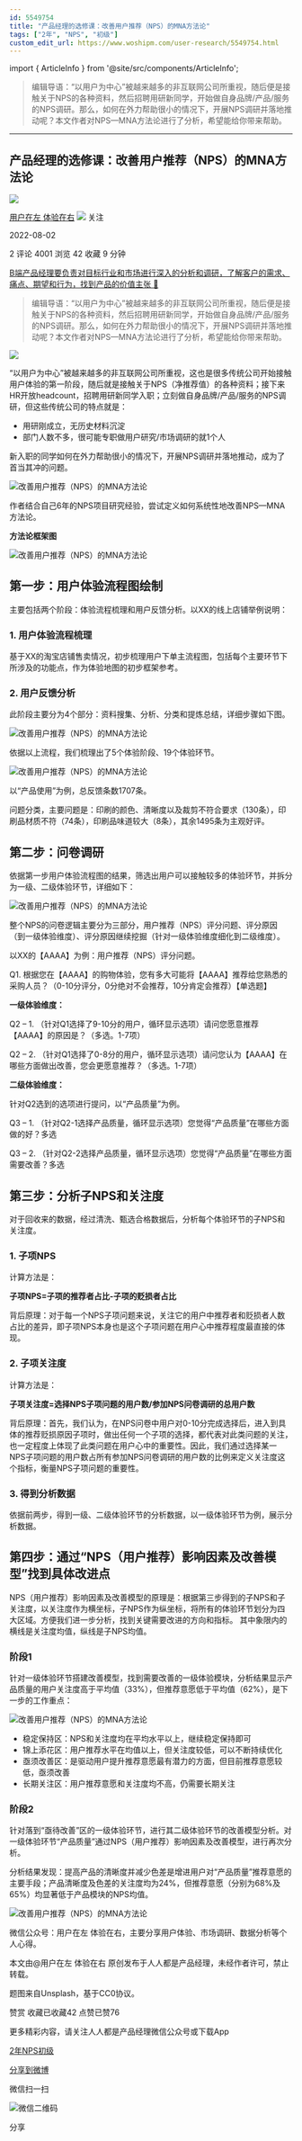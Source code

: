 ```yaml
---
id: 5549754
title: "产品经理的选修课：改善用户推荐（NPS）的MNA方法论"
tags: ["2年", "NPS", "初级"]
custom_edit_url: https://www.woshipm.com/user-research/5549754.html
---
```

import { ArticleInfo } from '@site/src/components/ArticleInfo';

<ArticleInfo
    author="用户在左 体验在右"
    authorLink="https://www.woshipm.com/u/1086155"
    published="2022-08-02"
    views={4001}
    comments={2}
    collects={42}
/>

> 编辑导语：“以用户为中心”被越来越多的非互联网公司所重视，随后便是接触关于NPS的各种资料，然后招聘用研新同学，开始做自身品牌/产品/服务的NPS调研。那么，如何在外力帮助很小的情况下，开展NPS调研并落地推动呢？本文作者对NPS—MNA方法论进行了分析，希望能给你带来帮助。

---

## 产品经理的选修课：改善用户推荐（NPS）的MNA方法论

[![](https://static.woshipm.com/APP_U_202209_20220906110602_3843.jpeg?imageView2/1/w/72/h/72/q/100)](https://www.woshipm.com/u/1086155)

[用户在左 体验在右](https://www.woshipm.com/u/1086155) ![](https://static.woshipm.com/tag/1121_1@2x.png) 关注

2022-08-02

2 评论 4001 浏览 42 收藏 9 分钟

[B端产品经理要负责对目标行业和市场进行深入的分析和调研，了解客户的需求、痛点、期望和行为，找到产品的价值主张 🔗](https://ke.qidianla.com/courses/bcpm)

> 编辑导语：“以用户为中心”被越来越多的非互联网公司所重视，随后便是接触关于NPS的各种资料，然后招聘用研新同学，开始做自身品牌/产品/服务的NPS调研。那么，如何在外力帮助很小的情况下，开展NPS调研并落地推动呢？本文作者对NPS—MNA方法论进行了分析，希望能给你带来帮助。

![](https://image.woshipm.com/wp-files/2022/08/h8ugNQHRfnFYgifKrrvh.jpg)

“以用户为中心”被越来越多的非互联网公司所重视，这也是很多传统公司开始接触用户体验的第一阶段，随后就是接触关于NPS（净推荐值）的各种资料；接下来HR开放headcount，招聘用研新同学入职；立刻做自身品牌/产品/服务的NPS调研，但这些传统公司的特点就是：

*   用研刚成立，无历史材料沉淀
*   部门人数不多，很可能专职做用户研究/市场调研的就1个人

新入职的同学如何在外力帮助很小的情况下，开展NPS调研并落地推动，成为了首当其冲的问题。

![改善用户推荐（NPS）的MNA方法论](https://image.woshipm.com/wp-files/2022/08/Nf8dpUEJ59ZdxYxcyi3j.png)

作者结合自己6年的NPS项目研究经验，尝试定义如何系统性地改善NPS—MNA方法论。

**方法论框架图**

![改善用户推荐（NPS）的MNA方法论](https://image.woshipm.com/wp-files/2022/08/9LmBZpAcnzE8A046ox32.png)

## **第一步：用户体验流程图绘制**

主要包括两个阶段：体验流程梳理和用户反馈分析。以XX的线上店铺举例说明：

### 1\. 用户体验流程梳理

基于XX的淘宝店铺售卖情况，初步梳理用户下单主流程图，包括每个主要环节下所涉及的功能点，作为体验地图的初步框架参考。

### 2\. 用户反馈分析

此阶段主要分为4个部分：资料搜集、分析、分类和提炼总结，详细步骤如下图。

![改善用户推荐（NPS）的MNA方法论](https://image.woshipm.com/wp-files/2022/08/PiK9nn1IrfzaR5JO23yc.png)

依据以上流程，我们梳理出了5个体验阶段、19个体验环节。

![改善用户推荐（NPS）的MNA方法论](https://image.woshipm.com/wp-files/2022/08/ZbDp5CHnipWHxtFquJAG.png)

以“产品使用”为例，总反馈条数1707条。

问题分类，主要问题是：印刷的颜色、清晰度以及裁剪不符合要求（130条），印刷品材质不符（74条），印刷品味道较大（8条），其余1495条为主观好评。

## **第二步：问卷调研**

依据第一步用户体验流程图的结果，筛选出用户可以接触较多的体验环节，并拆分为一级、二级体验环节，详细如下：

![改善用户推荐（NPS）的MNA方法论](https://image.woshipm.com/wp-files/2022/08/YQEAhaTdgTgGSggJNQRd.png)

整个NPS的问卷逻辑主要分为三部分，用户推荐（NPS）评分问题、评分原因（到一级体验维度）、评分原因继续挖掘（针对一级体验维度细化到二级维度）。

以XX的【AAAA】为例：用户推荐（NPS）评分问题。

Q1. 根据您在【AAAA】的购物体验，您有多大可能将【AAAA】推荐给您熟悉的采购人员？（0-10分评分，0分绝对不会推荐，10分肯定会推荐）【单选题】

**一级体验维度：**

Q2 – 1. （针对Q1选择了9-10分的用户，循环显示选项）请问您愿意推荐【AAAA】的原因是？（多选。1-7项）

Q2 – 2. （针对Q1选择了0-8分的用户，循环显示选项）请问您认为【AAAA】在哪些方面做出改善，您会更愿意推荐？（多选。1-7项）

**二级体验维度：**

针对Q2选到的选项进行提问，以“产品质量”为例。

Q3 – 1. （针对Q2-1选择产品质量，循环显示选项）您觉得“产品质量”在哪些方面做的好？多选

Q3 – 2. （针对Q2-2选择产品质量，循环显示选项）您觉得“产品质量”在哪些方面需要改善？多选

## **第三步：分析子NPS和关注度**

对于回收来的数据，经过清洗、甄选合格数据后，分析每个体验环节的子NPS和关注度。

### **1\. 子项NPS**

计算方法是：

**子项NPS=子项的推荐者占比-子项的贬损者占比**

背后原理：对于每一个NPS子项问题来说，关注它的用户中推荐者和贬损者人数占比的差异，即子项NPS本身也是这个子项问题在用户心中推荐程度最直接的体现。

### **2\. 子项关注度**

计算方法是：

**子项关注度=选择NPS子项问题的用户数/参加NPS问卷调研的总用户数**

背后原理：首先，我们认为，在NPS问卷中用户对0-10分完成选择后，进入到具体的推荐贬损原因子项时，做出任何一个子项的选择，都代表对此类问题的关注，也一定程度上体现了此类问题在用户心中的重要性。因此，我们通过选择某一NPS子项问题的用户数占所有参加NPS问卷调研的用户数的比例来定义关注度这个指标，衡量NPS子项问题的重要性。

### **3\. 得到分析数据**

依据前两步，得到一级、二级体验环节的分析数据，以一级体验环节为例，展示分析数据。

## **第四步：通过“NPS（用户推荐）影响因素及改善模型”找到具体改进点**

NPS（用户推荐）影响因素及改善模型的原理是：根据第三步得到的子NPS和子关注度，以关注度作为横坐标，子NPS作为纵坐标，将所有的体验环节划分为四大区域。方便我们进一步分析，找到关键需要改进的方向和指标。 其中象限内的横线是关注度均值，纵线是子NPS均值。

### **阶段1**

针对一级体验环节搭建改善模型，找到需要改善的一级体验模块，分析结果显示产品质量的用户关注度高于平均值（33%），但推荐意愿低于平均值（62%），是下一步的工作重点：

![改善用户推荐（NPS）的MNA方法论](https://image.woshipm.com/wp-files/2022/08/YQGKTErTHv7SBULZWxY2.png)

*   稳定保持区：NPS和关注度均在平均水平以上，继续稳定保持即可
*   锦上添花区：用户推荐水平在均值以上，但关注度较低，可以不断持续优化
*   亟须改善区：是驱动用户提升推荐意愿最有潜力的方面，但目前推荐意愿较低，亟须改善
*   长期关注区：用户推荐意愿和关注度均不高，仍需要长期关注

### **阶段2**

针对落到“亟待改善”区的一级体验环节，进行其二级体验环节的改善模型分析。对一级体验环节“产品质量”通过NPS（用户推荐）影响因素及改善模型，进行再次分析。

分析结果发现：提高产品的清晰度并减少色差是增进用户对“产品质量”推荐意愿的主要手段；产品清晰度及色差的关注度均为24%，但推荐意愿（分别为68%及65%）均显著低于产品模块的NPS均值。

![改善用户推荐（NPS）的MNA方法论](https://image.woshipm.com/wp-files/2022/08/mZs6ANBg6tsa9xL9B8v3.png)

微信公众号：用户在左 体验在右，主要分享用户体验、市场调研、数据分析等个人心得。

本文由@用户在左 体验在右 原创发布于人人都是产品经理，未经作者许可，禁止转载。

题图来自Unsplash，基于CC0协议。

赞赏 收藏已收藏42 点赞已赞76

更多精彩内容，请关注人人都是产品经理微信公众号或下载App

[2年](https://www.woshipm.com/tag/2%e5%b9%b4)[NPS](https://www.woshipm.com/tag/nps)[初级](https://www.woshipm.com/tag/%e5%88%9d%e7%ba%a7)

[分享到微博](https://service.weibo.com/share/share.php?appkey=2775287854&title=产品经理的选修课：改善用户推荐（NPS）的MNA方法论&url=https://www.woshipm.com/user-research/5549754.html&pic=https://image.woshipm.com/wp-files/2022/08/h8ugNQHRfnFYgifKrrvh.jpg)

微信扫一扫

![微信二维码](https://api.pwmqr.com/qrcode/create/?url=https://www.woshipm.com/user-research/5549754.html)

分享